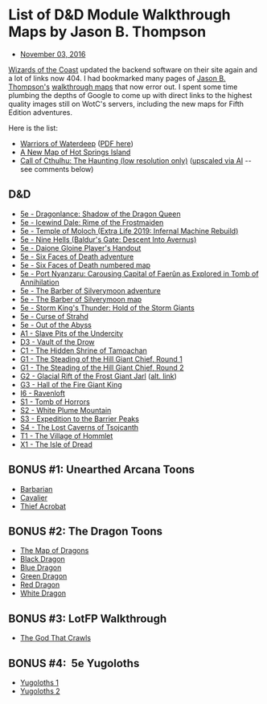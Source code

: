 # List of D&D Module Walkthrough Maps by Jason B. Thompson

* [November 03, 2016](https://rendedpress.blogspot.com/2016/11/list-of-d-module-walkthrough-maps-by.html "permanent link")

[Wizards of the Coast](http://dnd.wizards.com/) updated the backend software on their site again and a lot of links now 404. I had bookmarked many pages of [Jason B. Thompson's](http://mockman.com/) [walkthrough maps](https://store.mockman.com/collections/walkthrough-map-prints) that now error out. I spent some time plumbing the depths of Google to come up with direct links to the highest quality images still on WotC's servers, including the new maps for Fifth Edition adventures.  
  
Here is the list:  
  
* [Warriors of Waterdeep](https://www.warriorsofwaterdeep.com/img/map/WarriorsOfWaterdeep_Walkthrough_Map_Desktop.jpg) ([PDF here](https://www.warriorsofwaterdeep.com/img/map/WarriorsOfWaterdeep_Walkthrough_Map.pdf))  
* [A New Map of Hot Springs Island](https://blogger.googleusercontent.com/img/b/R29vZ2xl/AVvXsEgPjEdcAKlQSG8wuJSB3-A69mv_ElaaVRxViZDscFUstZRbpSUW8OhF2XI8k_10WOxNAWJkvwwWC4jWgkD-jZKVAJfixxCry_BnILXH2cOIz4DeBS6tSoJWecI1RJMYwqQlBbGfQLAiDzQ/s1600/Hot+Springs+Island+Map+Lower+Res+-+RGB.jpg)  
* [Call of Cthulhu: The Haunting (low resolution only)](https://www.chaosium.com/product_images/uploaded_images/screen-shot-2019-06-19-at-5.55.58-pm.png) ([upscaled via AI](https://i.imgur.com/Yfgbobb.jpeg) -- see comments below)  
  
## D&D

* [5e - Dragonlance: Shadow of the Dragon Queen](https://media.dndbeyond.com/media/articles/dragonlance_infographic.jpg)
* [5e - Icewind Dale: Rime of the Frostmaiden](https://media.wizards.com/2020/dnd/dragon/35/dra35_comic_tentowns_idrfm.jpg)
* [5e - Temple of Moloch (Extra Life 2019: Infernal Machine Rebuild)](https://media.wizards.com/2019/dnd/dragon/29/extralife2019_cartoon.jpg)
* [5e - Nine Hells (Baldur's Gate: Descent Into Avernus)](https://media.wizards.com/2019/dnd/dragon/28/DRA28_DIA_Cartoon.jpg)
* [5e - Daione Gloine Player's Handout](https://media.wizards.com/2018/dnd/downloads/DaoineGloinePlayersHandout.jpg)  
* [5e - Six Faces of Death adventure](https://media.wizards.com/2018/dnd/dragon/21/DRA21_sixfacesdeath.pdf)  
* [5e - Six Faces of Death numbered map](http://s3.amazonaws.com/gw_rssimagefull/103648490-0.jpg)  
* [5e - Port Nyanzaru: Carousing Capital of Faerûn as Explored in Tomb of Annihilation](http://media.wizards.com/2018/dnd/dragon/18/DRA18_PortNyanzaru.jpg)  
* [5e - The Barber of Silverymoon adventure](http://media.wizards.com/2017/dnd/dragon/DRA12_barbersilverymoon_jbt.pdf)  
* [5e - The Barber of Silverymoon map](http://media.wizards.com/2017/dnd/downloads/BarberSilverymoon.jpg)  
* [5e - Storm King's Thunder: Hold of the Storm Giants](http://media.wizards.com/2016/dnd/downloads/D10_SKTMapFull2016_10.jpg)  
* [5e - Curse of Strahd](http://media.wizards.com/2016/dnd/cartoons/cartoonmap_cos.jpg)  
* [5e - Out of the Abyss](http://media.wizards.com/2015/images/dnd/articles/26_outoftheabyss-final-highquality.jpg)  
* [A1 - Slave Pits of the Undercity](http://wizards.com/dnd/images/map_a1walkthrough.jpg)  
* [D3 - Vault of the Drow](http://media.wizards.com/2016/images/dnd/08_drowvault-full-highquality.jpg)  
* [C1 - The Hidden Shrine of Tamoachan](http://media.wizards.com/2017/dnd/dragon/cartoon_tamoachan.jpg)  
* [G1 - The Steading of the Hill Giant Chief, Round 1](http://media.wizards.com/images/dnd/cartoons/toon_G1R1Full.jpg)  
* [G1 - The Steading of the Hill Giant Chief, Round 2](http://media.wizards.com/images/dnd/cartoons/toon_G1R2Full.jpg)  
* [G2 - Glacial Rift of the Frost Giant Jarl](http://media.wizards.com/images/dnd/cartoons/toon_G2Full.jpg) ([alt. link](https://media.wizards.com/2020/dnd/dragon/34/dra34_g2_cartoon.jpg))  
* [G3 - Hall of the Fire Giant King](http://media.wizards.com/2016/dnd/cartoons/cartoonmap_g3.jpg)  
* [I6 - Ravenloft](http://www.wizards.com/dnd/images/map_ravenloft1.jpg)  
* [S1 - Tomb of Horrors](http://www.wizards.com/dnd/images/map_tombofhorrors.jpg)  
* [S2 - White Plume Mountain](http://www.wizards.com/dnd/images/map_wpmountain.jpg)  
* [S3 - Expedition to the Barrier Peaks](http://www.wizards.com/dnd/images/map_0412barrierpeaks.jpg)
* [S4 - The Lost Caverns of Tsojcanth](http://www.wizards.com/dnd/images/map_0503lostcaverns.jpg)  
* [T1 - The Village of Hommlet](http://media.wizards.com/2015/images/dnd/articles/Toon_Hommlet_full.jpg)  
* [X1 - The Isle of Dread](http://wizards.com/dnd/images/map_isledread.jpg)  
  
## BONUS #1: Unearthed Arcana Toons

* [Barbarian](http://www.wizards.com/dnd/images/ua_barbarian1th.jpg)  
* [Cavalier](http://www.wizards.com/dnd/images/ua_cavalier1th.jpg)  
* [Thief Acrobat](http://www.wizards.com/dnd/images/ua_acrobat1th.jpg)  

## BONUS #2: The Dragon Toons

* [The Map of Dragons](http://media.wizards.com/2014/images/dnd/articles/Toon_DragonMap.jpg)  
* [Black Dragon](http://media.wizards.com/2015/images/dnd/articles/Toon_BlackDragon.jpg)  
* [Blue Dragon](http://media.wizards.com/2014/images/dnd/articles/toon_bluedragon.jpg)  
* [Green Dragon](http://media.wizards.com/2014/images/dnd/articles/Toon_GreenDragon.jpg)  
* [Red Dragon](http://media.wizards.com/2014/images/dnd/articles/toon_reddragon.jpg)  
* [White Dragon](http://media.wizards.com/2015/images/dnd/articles/Toon_WhiteDragon.jpg)  
  
## BONUS #3: LotFP Walkthrough

* [The God That Crawls](http://imgur.com/gallery/bSnW0Or)  
  
## BONUS #4:  5e Yugoloths

* [Yugoloths 1](http://media.wizards.com/2018/dnd/dragon/20/mtf_cartoon1.jpg)
* [Yugoloths 2](http://media.wizards.com/2018/dnd/dragon/20/mtf_cartoon2.jpg)
